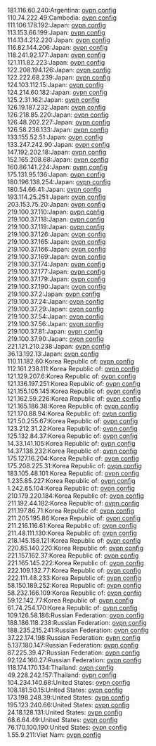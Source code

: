 181.116.60.240:Argentina: [ovpn config](vpn/181_116_60_240.ovpn)  
110.74.222.49:Cambodia: [ovpn config](vpn/110_74_222_49.ovpn)  
111.106.178.192:Japan: [ovpn config](vpn/111_106_178_192.ovpn)  
113.153.66.199:Japan: [ovpn config](vpn/113_153_66_199.ovpn)  
114.134.212.220:Japan: [ovpn config](vpn/114_134_212_220.ovpn)  
116.82.144.206:Japan: [ovpn config](vpn/116_82_144_206.ovpn)  
118.241.92.177:Japan: [ovpn config](vpn/118_241_92_177.ovpn)  
121.111.82.223:Japan: [ovpn config](vpn/121_111_82_223.ovpn)  
122.208.194.126:Japan: [ovpn config](vpn/122_208_194_126.ovpn)  
122.222.68.239:Japan: [ovpn config](vpn/122_222_68_239.ovpn)  
124.103.112.15:Japan: [ovpn config](vpn/124_103_112_15.ovpn)  
124.214.60.182:Japan: [ovpn config](vpn/124_214_60_182.ovpn)  
125.2.31.162:Japan: [ovpn config](vpn/125_2_31_162.ovpn)  
126.19.187.232:Japan: [ovpn config](vpn/126_19_187_232.ovpn)  
126.218.85.220:Japan: [ovpn config](vpn/126_218_85_220.ovpn)  
126.48.202.227:Japan: [ovpn config](vpn/126_48_202_227.ovpn)  
126.58.236.133:Japan: [ovpn config](vpn/126_58_236_133.ovpn)  
133.155.52.51:Japan: [ovpn config](vpn/133_155_52_51.ovpn)  
133.247.242.90:Japan: [ovpn config](vpn/133_247_242_90.ovpn)  
147.192.202.18:Japan: [ovpn config](vpn/147_192_202_18.ovpn)  
152.165.208.68:Japan: [ovpn config](vpn/152_165_208_68.ovpn)  
160.86.141.224:Japan: [ovpn config](vpn/160_86_141_224.ovpn)  
175.131.95.136:Japan: [ovpn config](vpn/175_131_95_136.ovpn)  
180.196.138.254:Japan: [ovpn config](vpn/180_196_138_254.ovpn)  
180.54.66.41:Japan: [ovpn config](vpn/180_54_66_41.ovpn)  
193.114.25.251:Japan: [ovpn config](vpn/193_114_25_251.ovpn)  
203.153.75.20:Japan: [ovpn config](vpn/203_153_75_20.ovpn)  
219.100.37.110:Japan: [ovpn config](vpn/219_100_37_110.ovpn)  
219.100.37.118:Japan: [ovpn config](vpn/219_100_37_118.ovpn)  
219.100.37.119:Japan: [ovpn config](vpn/219_100_37_119.ovpn)  
219.100.37.126:Japan: [ovpn config](vpn/219_100_37_126.ovpn)  
219.100.37.165:Japan: [ovpn config](vpn/219_100_37_165.ovpn)  
219.100.37.166:Japan: [ovpn config](vpn/219_100_37_166.ovpn)  
219.100.37.169:Japan: [ovpn config](vpn/219_100_37_169.ovpn)  
219.100.37.174:Japan: [ovpn config](vpn/219_100_37_174.ovpn)  
219.100.37.177:Japan: [ovpn config](vpn/219_100_37_177.ovpn)  
219.100.37.179:Japan: [ovpn config](vpn/219_100_37_179.ovpn)  
219.100.37.190:Japan: [ovpn config](vpn/219_100_37_190.ovpn)  
219.100.37.2:Japan: [ovpn config](vpn/219_100_37_2.ovpn)  
219.100.37.24:Japan: [ovpn config](vpn/219_100_37_24.ovpn)  
219.100.37.29:Japan: [ovpn config](vpn/219_100_37_29.ovpn)  
219.100.37.54:Japan: [ovpn config](vpn/219_100_37_54.ovpn)  
219.100.37.56:Japan: [ovpn config](vpn/219_100_37_56.ovpn)  
219.100.37.81:Japan: [ovpn config](vpn/219_100_37_81.ovpn)  
219.100.37.90:Japan: [ovpn config](vpn/219_100_37_90.ovpn)  
221.121.210.238:Japan: [ovpn config](vpn/221_121_210_238.ovpn)  
36.13.192.13:Japan: [ovpn config](vpn/36_13_192_13.ovpn)  
110.11.182.60:Korea Republic of: [ovpn config](vpn/110_11_182_60.ovpn)  
112.161.238.111:Korea Republic of: [ovpn config](vpn/112_161_238_111.ovpn)  
121.129.207.6:Korea Republic of: [ovpn config](vpn/121_129_207_6.ovpn)  
121.136.197.251:Korea Republic of: [ovpn config](vpn/121_136_197_251.ovpn)  
121.155.105.145:Korea Republic of: [ovpn config](vpn/121_155_105_145.ovpn)  
121.162.59.226:Korea Republic of: [ovpn config](vpn/121_162_59_226.ovpn)  
121.165.186.38:Korea Republic of: [ovpn config](vpn/121_165_186_38.ovpn)  
121.170.88.94:Korea Republic of: [ovpn config](vpn/121_170_88_94.ovpn)  
121.50.255.67:Korea Republic of: [ovpn config](vpn/121_50_255_67.ovpn)  
123.212.31.22:Korea Republic of: [ovpn config](vpn/123_212_31_22.ovpn)  
125.132.84.37:Korea Republic of: [ovpn config](vpn/125_132_84_37.ovpn)  
14.33.141.105:Korea Republic of: [ovpn config](vpn/14_33_141_105.ovpn)  
14.37.138.232:Korea Republic of: [ovpn config](vpn/14_37_138_232.ovpn)  
175.127.16.204:Korea Republic of: [ovpn config](vpn/175_127_16_204.ovpn)  
175.208.225.31:Korea Republic of: [ovpn config](vpn/175_208_225_31.ovpn)  
183.105.48.101:Korea Republic of: [ovpn config](vpn/183_105_48_101.ovpn)  
1.235.85.227:Korea Republic of: [ovpn config](vpn/1_235_85_227.ovpn)  
1.242.65.104:Korea Republic of: [ovpn config](vpn/1_242_65_104.ovpn)  
210.179.220.184:Korea Republic of: [ovpn config](vpn/210_179_220_184.ovpn)  
211.192.44.182:Korea Republic of: [ovpn config](vpn/211_192_44_182.ovpn)  
211.197.86.71:Korea Republic of: [ovpn config](vpn/211_197_86_71.ovpn)  
211.205.195.86:Korea Republic of: [ovpn config](vpn/211_205_195_86.ovpn)  
211.216.116.61:Korea Republic of: [ovpn config](vpn/211_216_116_61.ovpn)  
211.48.111.130:Korea Republic of: [ovpn config](vpn/211_48_111_130.ovpn)  
218.145.158.121:Korea Republic of: [ovpn config](vpn/218_145_158_121.ovpn)  
220.85.140.220:Korea Republic of: [ovpn config](vpn/220_85_140_220.ovpn)  
221.157.162.37:Korea Republic of: [ovpn config](vpn/221_157_162_37.ovpn)  
221.165.145.222:Korea Republic of: [ovpn config](vpn/221_165_145_222.ovpn)  
222.109.132.77:Korea Republic of: [ovpn config](vpn/222_109_132_77.ovpn)  
222.111.48.233:Korea Republic of: [ovpn config](vpn/222_111_48_233.ovpn)  
58.150.189.252:Korea Republic of: [ovpn config](vpn/58_150_189_252.ovpn)  
58.232.166.109:Korea Republic of: [ovpn config](vpn/58_232_166_109.ovpn)  
59.12.142.77:Korea Republic of: [ovpn config](vpn/59_12_142_77.ovpn)  
61.74.254.170:Korea Republic of: [ovpn config](vpn/61_74_254_170.ovpn)  
109.126.58.186:Russian Federation: [ovpn config](vpn/109_126_58_186.ovpn)  
188.186.118.238:Russian Federation: [ovpn config](vpn/188_186_118_238.ovpn)  
188.235.215.241:Russian Federation: [ovpn config](vpn/188_235_215_241.ovpn)  
37.22.174.198:Russian Federation: [ovpn config](vpn/37_22_174_198.ovpn)  
5.137.180.147:Russian Federation: [ovpn config](vpn/5_137_180_147.ovpn)  
87.225.39.47:Russian Federation: [ovpn config](vpn/87_225_39_47.ovpn)  
92.124.160.27:Russian Federation: [ovpn config](vpn/92_124_160_27.ovpn)  
118.174.170.134:Thailand: [ovpn config](vpn/118_174_170_134.ovpn)  
49.228.242.157:Thailand: [ovpn config](vpn/49_228_242_157.ovpn)  
104.234.140.68:United States: [ovpn config](vpn/104_234_140_68.ovpn)  
108.181.50.15:United States: [ovpn config](vpn/108_181_50_15.ovpn)  
173.198.248.39:United States: [ovpn config](vpn/173_198_248_39.ovpn)  
195.123.240.66:United States: [ovpn config](vpn/195_123_240_66.ovpn)  
24.18.128.131:United States: [ovpn config](vpn/24_18_128_131.ovpn)  
68.6.64.49:United States: [ovpn config](vpn/68_6_64_49.ovpn)  
76.170.100.190:United States: [ovpn config](vpn/76_170_100_190.ovpn)  
1.55.9.211:Viet Nam: [ovpn config](vpn/1_55_9_211.ovpn)  

